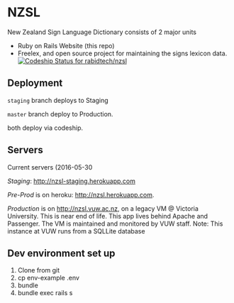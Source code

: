 # NZSL

New Zealand Sign Language Dictionary consists of 2 major units
* Ruby on Rails Website (this repo)
* Freelex, and open source project for maintaining the signs lexicon data.
[ ![Codeship Status for rabidtech/nzsl](https://app.codeship.com/projects/842bb6e0-c58b-0134-119d-0ea6e9886ab2/status?branch=master)](https://app.codeship.com/projects/198337)

## Deployment

`staging` branch deploys to Staging 

`master` branch deploy to Production.

both deploy via codeship.

## Servers

Current servers (2016-05-30

*Staging*: http://nzsl-staging.herokuapp.com

*Pre-Prod* is on  heroku: http://nzsl.herokuapp.com.

*Production* is on http://nzsl.vuw.ac.nz, on a legacy VM @ Victoria University. This is near end of life. This app lives behind Apache and Passenger. The VM is maintained and monitored by VUW staff.
Note: This instance at VUW runs from a SQLLite database

## Dev environment set up

1. Clone from git
1. cp env-example .env
1. bundle
1. bundle exec rails s
